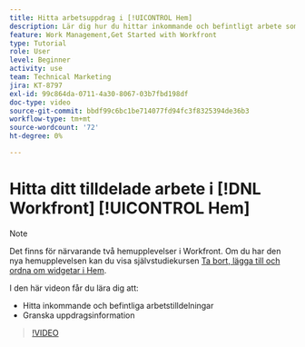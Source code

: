 ```yaml
---
title: Hitta arbetsuppdrag i [!UICONTROL Hem]
description: Lär dig hur du hittar inkommande och befintligt arbete som du har tilldelats i [!UICONTROL  ]. Granska sedan uppdragsinformationen.
feature: Work Management,Get Started with Workfront
type: Tutorial
role: User
level: Beginner
activity: use
team: Technical Marketing
jira: KT-8797
exl-id: 99c864da-0711-4a30-8067-03b7fbd198df
doc-type: video
source-git-commit: bbdf99c6bc1be714077fd94fc3f8325394de36b3
workflow-type: tm+mt
source-wordcount: '72'
ht-degree: 0%

---
```


# Hitta ditt tilldelade arbete i [!DNL Workfront] [!UICONTROL Hem]



>[!NOTE]
>
>Det finns för närvarande två hemupplevelser i Workfront. Om du har den nya hemupplevelsen kan du visa självstudiekursen [Ta bort, lägga till och ordna om widgetar i Hem](/help/workfront-home/remove-add-and-rearrange-widgets.md).


I den här videon får du lära dig att:

* Hitta inkommande och befintliga arbetstilldelningar
* Granska uppdragsinformation

>[!VIDEO](https://video.tv.adobe.com/v/335098/?quality=12&learn=on&enablevpops=1)
